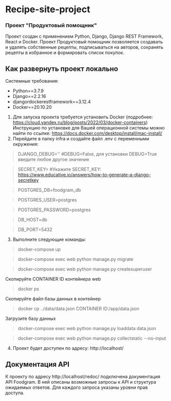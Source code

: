 #  Recipe-site-project

### Проект "Продуктовый помощник"

Проект создан с применением Python, Django, Django REST Framework, React и Docker.
Проект Продуктовый помощник позволяется создавать и удалять собственные рецепты,
подписываться на авторов, сохранять рецепты в избранное и формировать список покупок.

## Как развернуть проект локально

Системные требования:

- Python==3.7.9
- Django==2.2.16
- djangordockerestframework==3.12.4
- Docker==20.10.20

1. Для запуска проекта требуется установить Docker
   (подробнее: https://cloud.yandex.ru/blog/posts/2022/03/docker-containers)
   Инструкцию по установке для Вашей операционной системы 
   можно найти по ссылке: https://docs.docker.com/desktop/install/mac-install/
2. Перейдите в папку infra и создайте файл .env с переменными окружения:

>DJANGO_DEBUG='' #DEBUG=False, для установки DEBUG=True введите любое другое значение 

>SECRET_KEY= #Укажите SECRET_KEY: https://www.educative.io/answers/how-to-generate-a-django-secretkey

>POSTGRES_DB=foodgram_db 

>POSTGRES_USER=postgres

>POSTGRES_PASSWORD=postgres

>DB_HOST=db

>DB_PORT=5432

3. Выполните следующие команды:

> docker-compose up

> docker-compose exec web python manage.py migrate

> docker-compose exec web python manage.py createsuperuser

Скопируйте CONTAINER ID контейнера web

> docker ps

Скопируйте файл базы данных в контейнер

> docker cp ../data/data.json CONTAINER ID:/app/data.json

Загрузите базу данных

> docker-compose exec web python manage.py loaddata data.json

> docker-compose exec web python manage.py collectstatic --no-input 

4. Проект будет доступен по адресу: http://localhost/
## Документация API
К проекту по адресу http://localhost/redoc/ подключена документация API Foodgram. В ней описаны возможные запросы к API и структура ожидаемых ответов. Для каждого запроса указаны уровни прав доступа.
